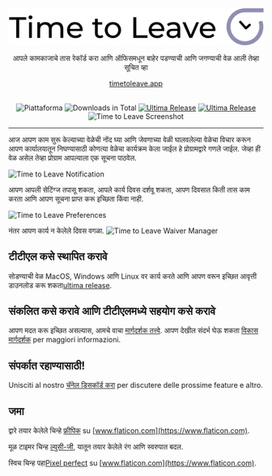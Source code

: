 <div align="center">
  <img src="../assets/timetoleave.png" alt="Time to Leave Logo">

  <p>आपले कामकाजाचे तास रेकॉर्ड करा आणि ऑफिसमधून बाहेर पडण्याची आणि जगण्याची वेळ आली तेव्हा सूचित व्हा</p>

[timetoleave.app](https://timetoleave.app/)

  <br/>

<img src="https://img.shields.io/badge/platforms-Windows%20%7C%20MacOS%20%7C%20Linux-green" alt="Piattaforma">
<img src="https://img.shields.io/github/downloads/thamara/time-to-leave/total" alt="Downloads in Total">
<a href="https://github.com/thamara/time-to-leave/releases/latest"><img src="https://img.shields.io/github/v/release/thamara/time-to-leave" alt="Ultima Release"></a>
<a href="http://makeapullrequest.com/"><img src="https://img.shields.io/badge/PRs-welcome-purple" alt="Ultima Release"></a>

   <br/>

  <img src="./images/screenshot.jpg" alt="Time to Leave Screenshot">

  <br/>

</div>

---

आज आपण काम सुरू केल्याच्या वेळेची नोंद घ्या आणि जेवणाच्या वेळी घालवलेल्या वेळेचा विचार करून आपण कार्यालयातून निघण्यासाठी कोणत्या वेळेचा कार्यक्रम केला जाईल हे प्रोग्रामद्वारे गणले जाईल. जेव्हा ही वेळ असेल तेव्हा प्रोग्राम आपल्याला एक सूचना पाठवेल.

<img src="./images/notification.jpg" alt="Time to Leave Notification">

आपण आपली सेटिंग्ज तपासू शकता, आपले कार्य दिवस दर्शवू शकता, आपण दिवसात किती तास काम करता आणि आपण सूचना प्राप्त करू इच्छिता किंवा नाही.

<img src="./images/preferences.jpg" alt="Time to Leave Preferences">

नंतर आपण कार्य न केलेले दिवस वगळा.
<img src="./images/waiver_manager.jpg" alt="Time to Leave Waiver Manager">

## टीटीएल कसे स्थापित करावे

सोडण्याची वेळ MacOS, Windows आणि Linux वर कार्य करते आणि आपण वरून इच्छित आवृत्ती डाउनलोड करू शकता[ultima release](https://github.com/thamara/time-to-leave/releases/latest).

## संकलित कसे करावे आणि टीटीएलमध्ये सहयोग कसे करावे

आपण मदत करू इच्छित असल्यास, आमचे वाचा [मार्गदर्शक तत्त्वे](../CONTRIBUTING.md).
आपण देखील संदर्भ घेऊ शकता [विकास मार्गदर्शक](../DEVELOPMENT.md) per maggiori informazioni.

## संपर्कात रहाण्यासाठी!

Unisciti al nostro [चॅनेल डिसकॉर्ड करा](https://discord.gg/P3KkEF5) per discutere delle prossime feature e altro.

## जमा

द्वारे तयार केलेले चिन्हे [फ्रीपिक](https://www.flaticon.com/authors/freepik) su [www.flaticon.com](https://www.flaticon.com).

मूळ टाइमर चिन्ह [ल्युसी-जी](https://icon-icons.com/icon/timer/121243), यातून तयार केलेले रंग आणि स्वरुपात बदल.

स्विच चिन्ह पहा[Pixel perfect](https://www.flaticon.com/authors/pixel-perfect) su [www.flaticon.com](https://www.flaticon.com).

